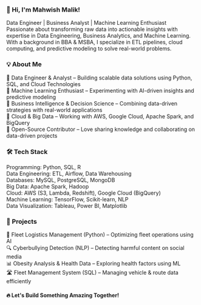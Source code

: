 ### 👋 Hi, I'm Mahwish Malik! <br>
Data Engineer | Business Analyst | Machine Learning Enthusiast<br>
Passionate about transforming raw data into actionable insights with expertise in Data Engineering, Business Analytics, and Machine Learning. With a background in BBA & MSBA, I specialize in ETL pipelines, cloud computing, and predictive modeling to solve real-world problems.<br>

### 💡 **About Me**<br>
🔹 Data Engineer & Analyst – Building scalable data solutions using Python, SQL, and Cloud Technologies<br>
🔹 Machine Learning Enthusiast – Experimenting with AI-driven insights and predictive modeling<br>
🔹 Business Intelligence & Decision Science – Combining data-driven strategies with real-world applications<br>
🔹 Cloud & Big Data – Working with AWS, Google Cloud, Apache Spark, and BigQuery<br>
🔹 Open-Source Contributor – Love sharing knowledge and collaborating on data-driven projects<br>

### **🛠️ Tech Stack**<br>
Programming: Python, SQL, R<br>
Data Engineering: ETL, Airflow, Data Warehousing<br>
Databases: MySQL, PostgreSQL, MongoDB<br>
Big Data: Apache Spark, Hadoop<br>
Cloud: AWS (S3, Lambda, Redshift), Google Cloud (BigQuery)<br>
Machine Learning: TensorFlow, Scikit-learn, NLP<br>
Data Visualization: Tableau, Power BI, Matplotlib<br>

### 📌 Projects<br>
🚀 Fleet Logistics Management (Python) – Optimizing fleet operations using AI<br>
🔍 Cyberbullying Detection (NLP) – Detecting harmful content on social media<br>
📊 Obesity Analysis & Health Data – Exploring health factors using ML<br>
🛣️ Fleet Management System (SQL) – Managing vehicle & route data efficiently<br>

#### 🔥 Let's Build Something Amazing Together!
